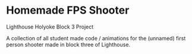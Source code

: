 # Homemade FPS Shooter
Lighthouse Holyoke Block 3 Project

A collection of all student made code / animations for the (unnamed) first person shooter made in block three of Lighthouse. 
